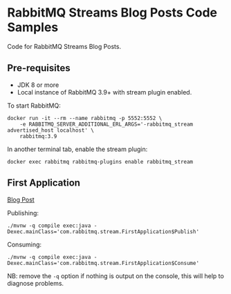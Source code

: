 # RabbitMQ Streams Blog Posts Code Samples

Code for RabbitMQ Streams Blog Posts.

## Pre-requisites

* JDK 8 or more
* Local instance of RabbitMQ 3.9+ with stream plugin enabled.

To start RabbitMQ:

```shell
docker run -it --rm --name rabbitmq -p 5552:5552 \
    -e RABBITMQ_SERVER_ADDITIONAL_ERL_ARGS='-rabbitmq_stream advertised_host localhost' \
    rabbitmq:3.9
```

In another terminal tab, enable the stream plugin:

```shell
docker exec rabbitmq rabbitmq-plugins enable rabbitmq_stream
```

## First Application

[Blog Post](https://blog.rabbitmq.com/posts/2021/07/rabbitmq-streams-first-application/)

Publishing:

```
./mvnw -q compile exec:java -Dexec.mainClass='com.rabbitmq.stream.FirstApplication$Publish'
```

Consuming:

```
./mvnw -q compile exec:java -Dexec.mainClass='com.rabbitmq.stream.FirstApplication$Consume'
```

NB: remove the `-q` option if nothing is output on the console, this will help to diagnose problems.